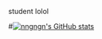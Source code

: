  

student 
lolol

#[![nngngn's GitHub stats](https://github-readme-stats.vercel.app/api?username=nngngn)](https://github.com/anuraghazra/github-readme-stats)

 
<!---
nngngn/nngngn is a ✨ special ✨ repository because its `README.md` (this file) appears on your GitHub profile.
You can click the Preview link to take a look at your changes.
--->
